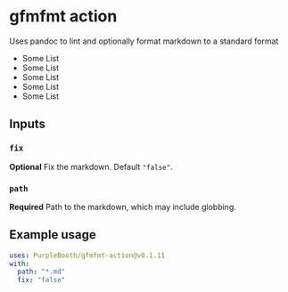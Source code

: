 # gfmfmt action

Uses pandoc to lint and optionally format markdown to a standard format

* Some List
* Some List
* Some List
* Some List
* Some List

## Inputs

### `fix`

**Optional** Fix the markdown. Default `"false"`.

### `path`

**Required** Path to the markdown, which may include globbing.

## Example usage

``` yaml
uses: PurpleBooth/gfmfmt-action@v0.1.11
with:
  path: "*.md"
  fix: "false"
```
